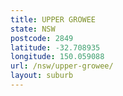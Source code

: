 ```yaml
---
title: UPPER GROWEE
state: NSW
postcode: 2849
latitude: -32.708935
longitude: 150.059088
url: /nsw/upper-growee/
layout: suburb
---
```

